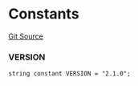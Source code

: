# Constants
[Git Source](https://github.com/larrythecucumber321/protocol/blob/77d337b8595ba96d069ded321419b36a61984170/contracts/mixins/Versioned.sol)

### VERSION

```solidity
string constant VERSION = "2.1.0";
```

